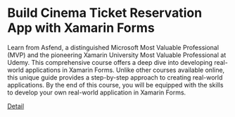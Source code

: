 # Build Cinema Ticket Reservation App with Xamarin Forms

Learn from Asfend, a distinguished Microsoft Most Valuable Professional (MVP) and the pioneering Xamarin University Most Valuable Professional at Udemy. This comprehensive course offers a deep dive into developing real-world applications in Xamarin Forms. Unlike other courses available online, this unique guide provides a step-by-step approach to creating real-world applications. By the end of this course, you will be equipped with the skills to develop your own real-world application in Xamarin Forms. 

[Detail](https://eduitfree.com/courses/build-cinema-ticket-reservation-app-with-xamarin-forms)